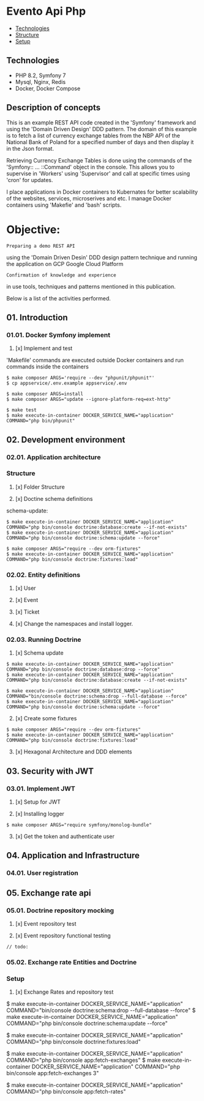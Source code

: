   # Evento Api Php


  * [Technologies](#technologies)  
  * [Structure](#structure)  
  * [Setup](#setup)  


 ## Technologies
  <ul>
    <li>PHP 8.2, Symfony 7</li>
    <li>Mysql, Nginx, Redis</li>
    <li>Docker, Docker Compose</li>
  </ul>

 ## Description of concepts 

   This is an example REST API code created in the 'Symfony' framework
  and using the 'Domain Driven Design' DDD pattern.
   The domain of this example is to fetch a list of currency exchange tables
  from the NBP API of the National Bank of Poland for a specified number of days
  and then display it in the Json format.

   Retrieving Currency Exchange Tables is done using the commands
  of the 'Symfony:: ... ::Command' object in the console.
  This allows you to supervise in 'Workers' using 'Supervisor'
  and call at specific times using 'cron' for updates.

  I place applications in Docker containers to Kubernates
  for better scalability of the websites, services, microserives and etc.
  I manage Docker containers using 'Makefie' and 'bash' scripts.


  # Objective:

    Preparing a demo REST API
  using the 'Domain Driven Desin' DDD design pattern technique
  and running the application on GCP Google Cloud Platform

    Confirmation of knowledge and experience
  in use tools, techniques and patterns mentioned in this publication.

  
  Below is a list of the activities performed.


 ## 01. Introduction

### 01.01. Docker Symfony implement

  01. [x] Implement and test

  'Makefile' commands are executed outside Docker containers
   and run commands inside the containers

    $ make composer ARGS='require --dev "phpunit/phpunit"'
    $ cp appservice/.env.example appservice/.env

    $ make composer ARGS=install
    $ make composer ARGS="update --ignore-platform-req=ext-http"

    $ make test
    $ make execute-in-container DOCKER_SERVICE_NAME="application" COMMAND="php bin/phpunit"

 ## 02. Development environment

### 02.01. Application architecture

 ### Structure

  01. [x] Folder Structure

  02. [x] Doctine schema definitions

  schema-update:

    $ make execute-in-container DOCKER_SERVICE_NAME="application" COMMAND="php bin/console doctrine:database:create --if-not-exists"
    $ make execute-in-container DOCKER_SERVICE_NAME="application" COMMAND="php bin/console doctrine:schema:update --force"

    $ make composer ARGS="require --dev orm-fixtures"
    $ make execute-in-container DOCKER_SERVICE_NAME="application" COMMAND="php bin/console doctrine:fixtures:load" 

### 02.02. Entity definitions

  01. [x] User

  02. [x] Event

  03. [x] Ticket

  04. [x] Change the namespaces and install logger.
        
### 02.03. Running Doctrine

  01. [x] Schema update

    $ make execute-in-container DOCKER_SERVICE_NAME="application" COMMAND="php bin/console doctrine:database:drop --force"
    $ make execute-in-container DOCKER_SERVICE_NAME="application" COMMAND="php bin/console doctrine:database:create --if-not-exists"

    $ make execute-in-container DOCKER_SERVICE_NAME="application" COMMAND="bin/console doctrine:schema:drop --full-database --force"
    $ make execute-in-container DOCKER_SERVICE_NAME="application" COMMAND="php bin/console doctrine:schema:update --force"

  02. [x] Create some fixtures

    $ make composer ARGS="require --dev orm-fixtures"
    $ make execute-in-container DOCKER_SERVICE_NAME="application" COMMAND="php bin/console doctrine:fixtures:load"

  03. [x] Hexagonal Architecture and DDD elements

 ## 03. Security with JWT

### 03.01. Implement JWT

  01. [x] Setup for JWT
 
  02. [x] Installing logger

    $ make composer ARGS="require symfony/monolog-bundle"

  03. [x] Get the token and authenticate user

 ## 04. Application and Infrastructure

### 04.01. User registration

 ## 05. Exchange rate api

### 05.01. Doctrine repository mocking

  01. [x] Event repository test

  02. [x] Event repository functional testing

    // todo:

### 05.02. Exchange rate Entities and Doctrine

 ### Setup

  01. [x] Exchange Rates and repository test

$ make execute-in-container DOCKER_SERVICE_NAME="application" COMMAND="bin/console doctrine:schema:drop --full-database --force"
$ make execute-in-container DOCKER_SERVICE_NAME="application" COMMAND="php bin/console doctrine:schema:update --force"

$ make execute-in-container DOCKER_SERVICE_NAME="application" COMMAND="php bin/console doctrine:fixtures:load"

$ make execute-in-container DOCKER_SERVICE_NAME="application" COMMAND="php bin/console app:fetch-exchanges"
$ make execute-in-container DOCKER_SERVICE_NAME="application" COMMAND="php bin/console app:fetch-exchanges 3"

$ make execute-in-container DOCKER_SERVICE_NAME="application" COMMAND="php bin/console app:fetch-rates"
